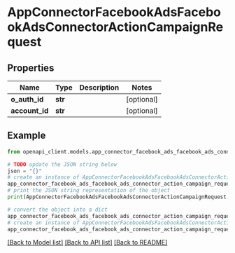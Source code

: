 # AppConnectorFacebookAdsFacebookAdsConnectorActionCampaignRequest


## Properties

Name | Type | Description | Notes
------------ | ------------- | ------------- | -------------
**o_auth_id** | **str** |  | [optional] 
**account_id** | **str** |  | [optional] 

## Example

```python
from openapi_client.models.app_connector_facebook_ads_facebook_ads_connector_action_campaign_request import AppConnectorFacebookAdsFacebookAdsConnectorActionCampaignRequest

# TODO update the JSON string below
json = "{}"
# create an instance of AppConnectorFacebookAdsFacebookAdsConnectorActionCampaignRequest from a JSON string
app_connector_facebook_ads_facebook_ads_connector_action_campaign_request_instance = AppConnectorFacebookAdsFacebookAdsConnectorActionCampaignRequest.from_json(json)
# print the JSON string representation of the object
print(AppConnectorFacebookAdsFacebookAdsConnectorActionCampaignRequest.to_json())

# convert the object into a dict
app_connector_facebook_ads_facebook_ads_connector_action_campaign_request_dict = app_connector_facebook_ads_facebook_ads_connector_action_campaign_request_instance.to_dict()
# create an instance of AppConnectorFacebookAdsFacebookAdsConnectorActionCampaignRequest from a dict
app_connector_facebook_ads_facebook_ads_connector_action_campaign_request_from_dict = AppConnectorFacebookAdsFacebookAdsConnectorActionCampaignRequest.from_dict(app_connector_facebook_ads_facebook_ads_connector_action_campaign_request_dict)
```
[[Back to Model list]](../README.md#documentation-for-models) [[Back to API list]](../README.md#documentation-for-api-endpoints) [[Back to README]](../README.md)


